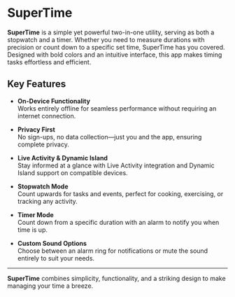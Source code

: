 # SuperTime  
**SuperTime** is a simple yet powerful two-in-one utility, serving as both a stopwatch and a timer. Whether you need to measure durations with precision or count down to a specific set time, SuperTime has you covered. Designed with bold colors and an intuitive interface, this app makes timing tasks effortless and efficient.  

## Key Features  

- **On-Device Functionality**  
  Works entirely offline for seamless performance without requiring an internet connection.  

- **Privacy First**  
  No sign-ups, no data collection—just you and the app, ensuring complete privacy.  

- **Live Activity & Dynamic Island**  
  Stay informed at a glance with Live Activity integration and Dynamic Island support on compatible devices.  

- **Stopwatch Mode**  
  Count upwards for tasks and events, perfect for cooking, exercising, or tracking any activity.  

- **Timer Mode**  
  Count down from a specific duration with an alarm to notify you when time is up.  

- **Custom Sound Options**  
  Choose between an alarm ring for notifications or mute the sound entirely to suit your needs.  

---

**SuperTime** combines simplicity, functionality, and a striking design to make managing your time a breeze.
